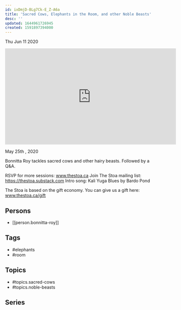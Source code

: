```yaml
---
id: ixDmjD-BLg7Ck-E_Z-A6a
title: 'Sacred Cows, Elephants in the Room, and other Noble Beasts'
desc: ''
updated: 1644961726945
created: 1591897394000
---
```





Thu Jun 11 2020

<iframe width="560" height="315" src="https://www.youtube.com/embed/cGjiyMhzvUA" title="Sacred Cows, Elephants in the Room, and other Noble Beasts w/ Bonnitta Roy (May 25th , 2020)" frameborder="0" allow="accelerometer; autoplay; clipboard-write; encrypted-media; gyroscope; picture-in-picture" allowfullscreen ></iframe>

May 25th , 2020

Bonnitta Roy tackles sacred cows and other hairy beasts. Followed by a Q&A.


RSVP for more sessions: www.thestoa.ca
Join The Stoa mailing list: https://thestoa.substack.com
Intro song: Kali Yuga Blues by Bardo Pond

The Stoa is based on the gift economy. You can give us a gift here: www.thestoa.ca/gift

## Persons

- [[person.bonnitta-roy]]

## Tags

- #elephants
- #room

## Topics

- #topics.sacred-cows
- #topics.noble-beasts

## Series



